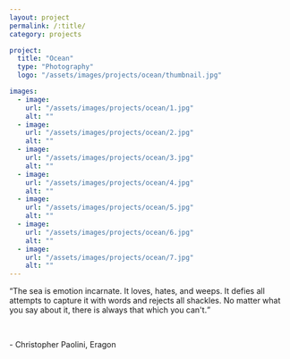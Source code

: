 ```yaml
---
layout: project
permalink: /:title/
category: projects

project:
  title: "Ocean"
  type: "Photography"
  logo: "/assets/images/projects/ocean/thumbnail.jpg"

images:
  - image:
    url: "/assets/images/projects/ocean/1.jpg"
    alt: ""
  - image:
    url: "/assets/images/projects/ocean/2.jpg"
    alt: ""
  - image:
    url: "/assets/images/projects/ocean/3.jpg"
    alt: ""
  - image:
    url: "/assets/images/projects/ocean/4.jpg"
    alt: ""
  - image:
    url: "/assets/images/projects/ocean/5.jpg"
    alt: ""
  - image:
    url: "/assets/images/projects/ocean/6.jpg"
    alt: ""
  - image:
    url: "/assets/images/projects/ocean/7.jpg"
    alt: ""
---
```

<p><q>The sea is emotion incarnate. It loves, hates, and weeps. It defies all attempts to capture it with words and rejects all shackles. No matter what you say about it, there is always that which you can't.</q></p>
<br>
<p> - Christopher Paolini, Eragon</p>